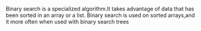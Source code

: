 Binary search is a specialized algorithm.It takes advantage of data that has been sorted in an array or a list.
Binary search is used on sorted arrays,and it more often when used with binary search trees 

